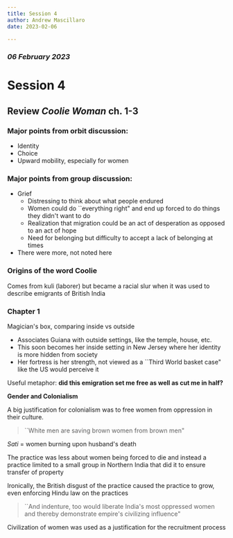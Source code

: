 ```yaml
---
title: Session 4
author: Andrew Mascillaro
date: 2023-02-06

---
```


### _06 February 2023_

# Session 4

## Review _Coolie Woman_ ch. 1-3

### Major points from orbit discussion:

- Identity
- Choice
- Upward mobility, especially for women

### Major points from group discussion:

- Grief
  - Distressing to think about what people endured
  - Women could do \`\`everything right" and end up
  forced to do things they didn't want to do
  - Realization that migration could be an act of
  desperation as opposed to an act of hope
  - Need for belonging but difficulty to accept
  a lack of belonging at times
- There were more, not noted here

### Origins of the word Coolie

Comes from kuli (laborer) but became a racial slur
when it was used to describe emigrants of
British India

### Chapter 1

Magician's box, comparing inside vs outside

- Associates Guiana with outside settings, like the
temple, house, etc.
- This soon becomes her inside setting in New Jersey
where her identity is more hidden from society
- Her fortress is her strength, not viewed as a
\`\`Third World basket case" like the US would perceive
it

Useful metaphor: **did this emigration set me free as well
as cut me in half?**

**Gender and Colonialism**

A big justification for colonialism was to free women from
oppression in their culture.

> \`\`White men are saving brown women from brown men"

_Sati_ = women burning upon husband's death

The practice was less about women being forced to die and
instead a practice limited to a small group in Northern
India that did it to ensure transfer of property

Ironically, the British disgust of the practice caused the
practice to grow, even enforcing Hindu law on the practices

> \`\`And indenture, too would liberate India's most
> oppressed women and thereby demonstrate empire's civilizing
> influence"

Civilization of women was used as a justification for the
recruitment process


